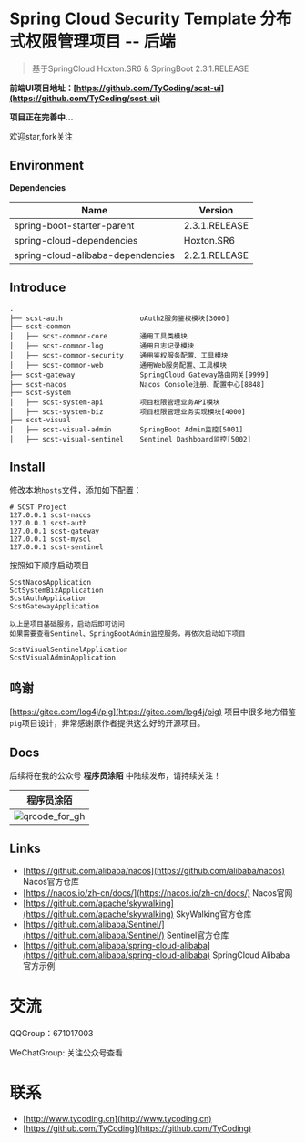 # Spring Cloud Security Template 分布式权限管理项目 -- 后端

> 基于SpringCloud Hoxton.SR6 & SpringBoot 2.3.1.RELEASE

**前端UI项目地址：[https://github.com/TyCoding/scst-ui](https://github.com/TyCoding/scst-ui)**

**项目正在完善中...**

欢迎star,fork关注

## Environment

**Dependencies**

| Name                              | Version       |
| --------------------------------- | ------------- |
| spring-boot-starter-parent        | 2.3.1.RELEASE |
| spring-cloud-dependencies         | Hoxton.SR6    |
| spring-cloud-alibaba-dependencies | 2.2.1.RELEASE |

## Introduce

```
.
├── scst-auth                   oAuth2服务鉴权模块[3000]
├── scst-common
│   ├── scst-common-core        通用工具类模块
│   ├── scst-common-log         通用日志记录模块
│   ├── scst-common-security    通用鉴权服务配置、工具模块
│   ├── scst-common-web         通用Web服务配置、工具模块
├── scst-gateway                SpringCloud Gateway路由网关[9999]
├── scst-nacos                  Nacos Console注册、配置中心[8848]
├── scst-system
│   ├── scst-system-api         项目权限管理业务API模块
│   ├── scst-system-biz         项目权限管理业务实现模块[4000]
├── scst-visual
│   ├── scst-visual-admin       SpringBoot Admin监控[5001]
│   ├── scst-visual-sentinel    Sentinel Dashboard监控[5002]
```

## Install

修改本地`hosts`文件，添加如下配置：

```
# SCST Project
127.0.0.1 scst-nacos
127.0.0.1 scst-auth
127.0.0.1 scst-gateway
127.0.0.1 scst-mysql
127.0.0.1 scst-sentinel
```

按照如下顺序启动项目

```
ScstNacosApplication
SctSystemBizApplication
ScstAuthApplication
ScstGatewayApplication

以上是项目基础服务，启动后即可访问
如果需要查看Sentinel、SpringBootAdmin监控服务，再依次启动如下项目

ScstVisualSentinelApplication
ScstVisualAdminApplication
```

## 鸣谢

[https://gitee.com/log4j/pig](https://gitee.com/log4j/pig) 项目中很多地方借鉴`pig`项目设计，非常感谢原作者提供这么好的开源项目。

## Docs

后续将在我的公众号 **程序员涂陌** 中陆续发布，请持续关注！

| 程序员涂陌                                                  |
| ----------------------------------------------------------- |
| ![qrcode_for_gh](http://cdn.tycoding.cn/20200610184737.jpg) |

## Links

- [https://github.com/alibaba/nacos](https://github.com/alibaba/nacos) Nacos官方仓库
- [https://nacos.io/zh-cn/docs/](https://nacos.io/zh-cn/docs/) Nacos官网
- [https://github.com/apache/skywalking](https://github.com/apache/skywalking) SkyWalking官方仓库
- [https://github.com/alibaba/Sentinel/](https://github.com/alibaba/Sentinel/) Sentinel官方仓库
- [https://github.com/alibaba/spring-cloud-alibaba](https://github.com/alibaba/spring-cloud-alibaba) SpringCloud Alibaba官方示例

# 交流

QQGroup：671017003   

WeChatGroup:  关注公众号查看

# 联系

- [http://www.tycoding.cn](http://www.tycoding.cn)
- [https://github.com/TyCoding](https://github.com/TyCoding)

